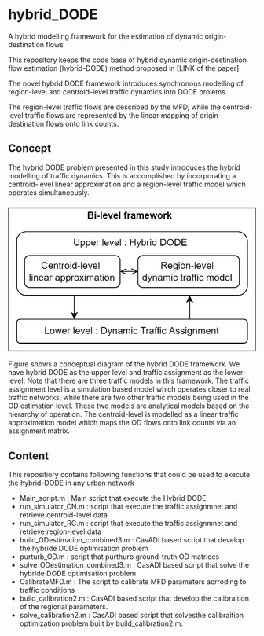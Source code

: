 # hybrid_DODE
A hybrid modelling framework for the estimation of dynamic origin-destination flows

This repository keeps the code base of hybrid dynamic origin-destination flow estimation (hybrid-DODE) method proposed in [LINK of the paper]

The novel hybrid DODE framework introduces synchronous modelling of region-level and centroid-level traffic dynamics into DODE prolems. 

The region-level traffic flows are described by the MFD, while the centroid-level traffic flows are represented by the linear mapping of origin-destination flows onto link counts.
## Concept

The hybrid DODE problem presented in this study introduces the hybrid modelling of traffic dynamics. This is accomplished by incorporating a centroid-level linear approximation and a region-level traffic model which operates simultaneously. 

![plot](BilvFml.png)

 Figure shows a conceptual diagram of the hybrid DODE framework. We have hybrid DODE as the upper level and traffic assignment as the lower-level. Note that there are three traffic models in this framework. The traffic assignment level is a simulation based model which operates closer to real traffic networks, while there are two other traffic models being used in the OD estimation level. These two models are analytical models based on the hierarchy of operation. The centroid-level is modelled as a linear traffic approximation model which maps the OD flows onto link counts via an assignment matrix.
## Content

This repositiory contains following functions that could be used to execute the hybrid-DODE in any urban network 

- Main_script.m : Main script that execute the Hybrid DODE
- run_simulator_CN.m : script that execute the traffic assignmnet and retrieve centroid-level data
- run_simulator_RG.m : script that execute the traffic assignmnet and retrieve region-level data
- build_ODestimation_combined3.m : CasADI based script that develop the hybride DODE optimisation problem
- purturb_OD.m : script that purthurb ground-truth OD matrices
- solve_ODestimation_combined3.m : CasADI based script that solve the hybride DODE optimisation problem
- CalibrateMFD.m : The script to calibrate MFD parameters acrroding to traffic conditions
- build_calibration2.m : CasADI based script that develop the calibraition of the regional parameters.
- solve_calibration2.m : CasADI based script that solvesthe calibraition optimization problem built by  build_calibration2.m.
